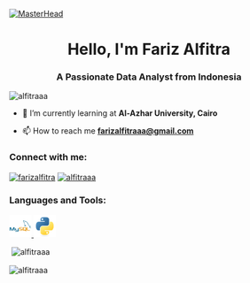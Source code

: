 [![MasterHead](https://media-exp1.licdn.com/dms/image/D4D16AQHiFCW0Y2xtQQ/profile-displaybackgroundimage-shrink_350_1400/0/1670846148873?e=1676505600&v=beta&t=mmSb8pMYR0k_5gK9HGYpXl6JjgwJlsQKUB3znAlWoVo)](https://alfitraaa.io)
<h1 align="center">Hello, I'm Fariz Alfitra</h1>
<h3 align="center">A Passionate Data Analyst from Indonesia</h3>

<p align="left"> <img src="https://komarev.com/ghpvc/?username=alfitraaa&label=Profile%20views&color=0e75b6&style=flat" alt="alfitraaa" /> </p>

- 🌱 I’m currently learning at **Al-Azhar University, Cairo**

- 📫 How to reach me **farizalfitraaa@gmail.com**

<h3 align="left">Connect with me:</h3>
<p align="left">
<a href="https://linkedin.com/in/farizalfitra" target="blank"><img align="center" src="https://raw.githubusercontent.com/rahuldkjain/github-profile-readme-generator/master/src/images/icons/Social/linked-in-alt.svg" alt="farizalfitra" height="30" width="40" /></a>
<a href="https://instagram.com/alfitraaa" target="blank"><img align="center" src="https://raw.githubusercontent.com/rahuldkjain/github-profile-readme-generator/master/src/images/icons/Social/instagram.svg" alt="alfitraaa" height="30" width="40" /></a>
</p>

<h3 align="left">Languages and Tools:</h3>
<p align="left"> <a href="https://www.mysql.com/" target="_blank" rel="noreferrer"> <img src="https://raw.githubusercontent.com/devicons/devicon/master/icons/mysql/mysql-original-wordmark.svg" alt="mysql" width="40" height="40"/> </a> <a href="https://www.python.org" target="_blank" rel="noreferrer"> <img src="https://raw.githubusercontent.com/devicons/devicon/master/icons/python/python-original.svg" alt="python" width="40" height="40"/> </a> </p>

<p>&nbsp;<img align="center" src="https://github-readme-stats.vercel.app/api?username=alfitraaa&show_icons=true&locale=en" alt="alfitraaa" /></p>

<p><img align="center" src="https://github-readme-streak-stats.herokuapp.com/?user=alfitraaa&" alt="alfitraaa" /></p>
